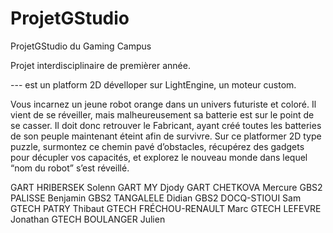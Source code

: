 # ProjetGStudio
ProjetGStudio du Gaming Campus 

Projet interdisciplinaire de premièrer année. 

---  est un platform 2D dévelloper sur LightEngine, un moteur custom. 

Vous incarnez un jeune robot orange dans un univers futuriste et coloré. Il vient de se réveiller, mais malheureusement sa batterie est sur le point de se casser. Il doit donc retrouver le Fabricant, ayant créé toutes les batteries de son peuple maintenant éteint afin de survivre. Sur ce platformer 2D type puzzle, surmontez ce chemin pavé d’obstacles, récupérez des gadgets pour décupler vos capacités, et explorez le nouveau monde dans lequel “nom du robot” s’est réveillé.

GART	HRIBERSEK	Solenn
GART	MY	Djody
GART	CHETKOVA	Mercure
GBS2	PALISSE	Benjamin
GBS2	TANGALELE 	Didian
GBS2	DOCQ-STIOUI 	Sam 
GTECH	PATRY 	Thibaut
GTECH	FRÉCHOU-RENAULT 	Marc
GTECH	LEFEVRE 	Jonathan
GTECH	BOULANGER 	Julien